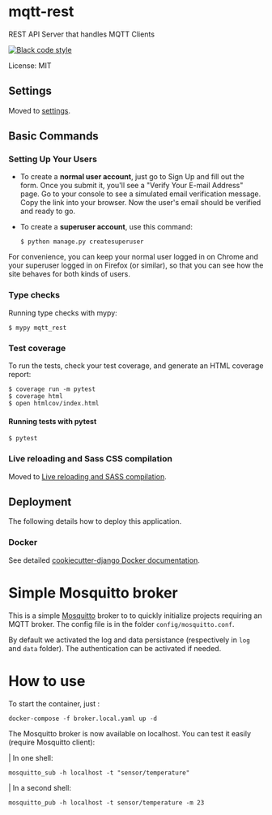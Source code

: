 # mqtt-rest

REST API Server that handles MQTT Clients

[![Black code style](https://img.shields.io/badge/code%20style-black-000000.svg)](https://github.com/ambv/black)

License: MIT

## Settings

Moved to [settings](http://cookiecutter-django.readthedocs.io/en/latest/settings.html).

## Basic Commands

### Setting Up Your Users

-   To create a **normal user account**, just go to Sign Up and fill out the form. Once you submit it, you'll see a "Verify Your E-mail Address" page. Go to your console to see a simulated email verification message. Copy the link into your browser. Now the user's email should be verified and ready to go.

-   To create a **superuser account**, use this command:

        $ python manage.py createsuperuser

For convenience, you can keep your normal user logged in on Chrome and your superuser logged in on Firefox (or similar), so that you can see how the site behaves for both kinds of users.

### Type checks

Running type checks with mypy:

    $ mypy mqtt_rest

### Test coverage

To run the tests, check your test coverage, and generate an HTML coverage report:

    $ coverage run -m pytest
    $ coverage html
    $ open htmlcov/index.html

#### Running tests with pytest

    $ pytest

### Live reloading and Sass CSS compilation

Moved to [Live reloading and SASS compilation](https://cookiecutter-django.readthedocs.io/en/latest/developing-locally.html#sass-compilation-live-reloading).

## Deployment

The following details how to deploy this application.

### Docker

See detailed [cookiecutter-django Docker documentation](http://cookiecutter-django.readthedocs.io/en/latest/deployment-with-docker.html).

# Simple Mosquitto broker

This is a simple [Mosquitto](https://mosquitto.org) broker to to quickly initialize projects requiring an MQTT broker. The config file is in the folder `config/mosquitto.conf`.

By default we activated the log and data persistance (respectively in `log` and `data` folder).
The authentication can be activated if needed.

# How to use

To start the container, just :

```
docker-compose -f broker.local.yaml up -d
```

The Mosquitto broker is now available on localhost. You can test it easily (require Mosquitto client):

| In one shell:

```
mosquitto_sub -h localhost -t "sensor/temperature"
```

| In a second shell:

```
mosquitto_pub -h localhost -t sensor/temperature -m 23
```
